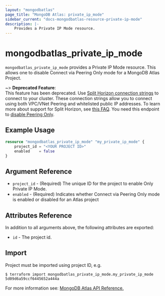 ```yaml
---
layout: "mongodbatlas"
page_title: "MongoDB Atlas: private_ip_mode"
sidebar_current: "docs-mongodbatlas-resource-private-ip-mode"
description: |-
    Provides a Private IP Mode resource.
---
```


# mongodbatlas_private_ip_mode

`mongodbatlas_private_ip_mode` provides a Private IP Mode resource. This allows one to disable Connect via Peering Only mode for a MongoDB Atlas Project.

~> **Deprecated Feature**: <br> This feature has been deprecated. Use [Split Horizon connection strings](https://dochub.mongodb.org/core/atlas-horizon-faq) to connect to your cluster. These connection strings allow you to connect using both VPC/VNet Peering and whitelisted public IP addresses. To learn more about support for Split Horizon, see [this FAQ](https://dochub.mongodb.org/core/atlas-horizon-faq). You need this endpoint to [disable Peering Only](https://docs.atlas.mongodb.com/reference/faq/connection-changes/#disable-peering-mode).


## Example Usage

```terraform
resource "mongodbatlas_private_ip_mode" "my_private_ip_mode" {
    project_id = "<YOUR PROJECT ID>"
	enabled    = false
}
```

## Argument Reference

* `project_id` - (Required) The unique ID for the project to enable Only Private IP Mode.
* `enabled` - (Required) Indicates whether Connect via Peering Only mode is enabled or disabled for an Atlas project


## Attributes Reference

In addition to all arguments above, the following attributes are exported:

* `id` - The project id.

## Import

Project must be imported using project ID, e.g.

```
$ terraform import mongodbatlas_private_ip_mode.my_private_ip_mode 5d09d6a59ccf6445652a444a
```
For more information see: [MongoDB Atlas API Reference.](https://docs.atlas.mongodb.com/reference/api/get-private-ip-mode-for-project/)
